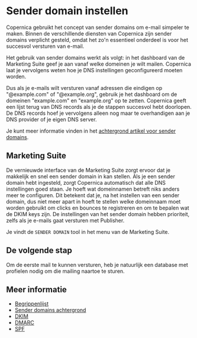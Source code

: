# Sender domain instellen

Copernica gebruikt het concept van sender domains om e-mail simpeler te maken. 
Binnen de verschillende diensten van Copernica zijn sender domains verplicht gesteld, 
omdat het zo'n essentieel onderdeel is voor het succesvol versturen van e-mail.

Het gebruik van sender domains werkt als volgt: in het dashboard van de Marketing Suite
geef je aan vanaf welke domeinen je wilt mailen. Copernica laat je vervolgens weten hoe 
je DNS instellingen geconfigureerd moeten worden. 

Dus als je e-mails wilt versturen vanaf adressen die eindigen op "@example.com" of "@example.org",
gebruik je het dashboard om de domeinen "example.com" en "example.org" op te zetten. Copernica
geeft een lijst terug van DNS records als je de stappen succesvol hebt doorlopen. De DNS records
hoef je vervolgens alleen nog maar te overhandigen aan je DNS provider of je eigen DNS server.

Je kunt meer informatie vinden in het [achtergrond artikel voor sender domains](./sender-domains).


## Marketing Suite

De vernieuwde interface van de Marketing Suite zorgt ervoor dat je makkelijk en snel
een sender domain in kan stellen. Als je een sender domain hebt ingesteld, zorgt Copernica 
automatisch dat alle DNS instellingen goed staan. Je hoeft wat domeinnamen betreft niks
anders meer te configuren. Dit betekent dat je, na het instellen van een sender domain,
dus niet meer apart in hoeft te stellen welke domeinnaam moet worden gebruikt om clicks en 
bounces te registreren en om te bepalen wat de DKIM keys zijn. De instellingen van het 
sender domain hebben prioriteit, zelfs als je e-mails gaat versturen met Publisher. 

Je vindt de `SENDER DOMAIN` tool in het menu van de Marketing Suite.


## De volgende stap

Om de eerste mail te kunnen versturen, heb je natuurlijk een database met profielen
nodig om die mailing naartoe te sturen.

## Meer informatie

* [Begrippenlijst](./definitions)
* [Sender domains achtergrond](./sender-domains)
* [DKIM](./dkim)
* [DMARC](./dmarc)
* [SPF](./spf)
